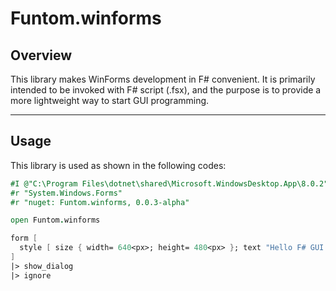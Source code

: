 # Funtom.winforms

## Overview

This library makes WinForms development in F# convenient.
It is primarily intended to be invoked with F# script (.fsx), and the purpose is to provide a more lightweight way to start GUI programming.

---
## Usage

This library is used as shown in the following codes:

```fsharp
#I @"C:\Program Files\dotnet\shared\Microsoft.WindowsDesktop.App\8.0.2"
#r "System.Windows.Forms"
#r "nuget: Funtom.winforms, 0.0.3-alpha"

open Funtom.winforms

form [
  style [ size { width= 640<px>; height= 480<px> }; text "Hello F# GUI App!!" ]
]
|> show_dialog
|> ignore
```
